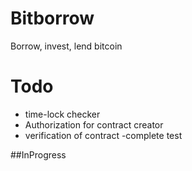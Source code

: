 # Bitborrow
Borrow, invest, lend bitcoin

# Todo
- time-lock checker
- Authorization for contract creator
- verification of contract
-complete test


##InProgress
